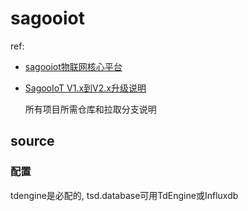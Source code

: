 # sagooiot
ref:
- [sagooiot物联网核心平台](https://opendeep.wiki/sagoo-cloud/sagooiot/mindmap)
- [SagooIoT V1.x到V2.x升级说明](https://iotdoc.sagoo.cn/blog/sagooiot-updatav1tov2)

    所有项目所需仓库和拉取分支说明

## source
### 配置
tdengine是必配的, tsd.database可用TdEngine或Influxdb